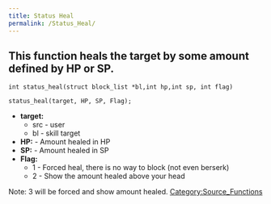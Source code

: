 ```yaml
---
title: Status Heal
permalink: /Status_Heal/
---
```


This function heals the target by some amount defined by HP or SP.
------------------------------------------------------------------

`int status_heal(struct block_list *bl,int hp,int sp, int flag)`

`status_heal(target, HP, SP, Flag);`

-   **target:**
    -   src - user
    -   bl - skill target
-   **HP:** - Amount healed in HP
-   **SP:** - Amount healed in SP
-   **Flag:**
    -   1 - Forced heal, there is no way to block (not even berserk)
    -   2 - Show the amount healed above your head

Note: 3 will be forced and show amount healed. [Category:Source_Functions](Category:Source_Functions)